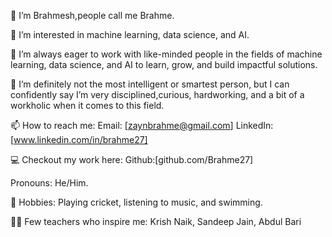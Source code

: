 👋 I’m Brahmesh,people call me Brahme.

👀 I’m interested in machine learning, data science, and AI.

🌱 I’m always eager to work with like-minded people in the fields of machine learning, data science, and AI to learn, grow, and build impactful solutions.

💞️ I’m definitely not the most intelligent or smartest person, but I can confidently say I’m very disciplined,curious, hardworking, and a bit of a workholic when it comes to this field.

📫 How to reach me:
Email: [zaynbrahme@gmail.com]
LinkedIn: [www.linkedin.com/in/brahme27]

💻 Checkout my work here: Github:[github.com/Brahme27]

Pronouns: He/Him.

🎯 Hobbies: Playing cricket, listening to music, and swimming.

👩‍🏫 Few teachers who inspire me: Krish Naik, Sandeep Jain, Abdul Bari
